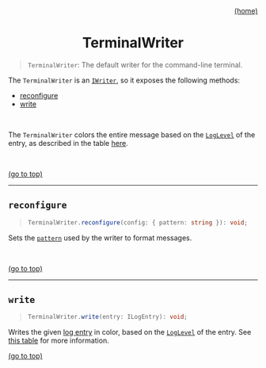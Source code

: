 <div id="top" align="right"><a href="https://github.com/auturge/logger#top">(home)</a></div>

<h1 align="center">TerminalWriter</h1>

> `TerminalWriter`: The default writer for the command-line terminal.

The `TerminalWriter` is an [`IWriter`][iWriter], so it exposes the following methods:

- [reconfigure](#reconfigure)
- [write](#write)

<br>

The `TerminalWriter` colors the entire message based on the [`LogLevel`][log-levels] of the entry, as described in the table [here][log-levels].

<br>

<a href="#top">(go to top)</a>

----

## `reconfigure` ##

> ```typescript
> TerminalWriter.reconfigure(config: { pattern: string }): void;
> ```

Sets the [`pattern`][pattern] used by the writer to format messages.

<br>

<a href="#top">(go to top)</a>

----

## `write` ##

> ```typescript
> TerminalWriter.write(entry: ILogEntry): void;
> ```

Writes the given [log entry][iLogEntry] in color, based on the [`LogLevel`][log-levels] of the entry. See [this table][log-levels] for more information.

<a href="#top">(go to top)</a>

[WIP-badge]: https://img.shields.io/static/v1?label=WIP:&message=Work-in-Progress&color=blueviolet

[iWriter]: iWriter.md#top
[write]: iWriter.md#write
[reconfigure]: iWriter.md#reconfigure
[pattern]: ../pattern.md#top
[iLogEntry]: iLogEntry.md#top
[log-levels]: loglevel.md#log-levels
